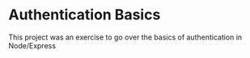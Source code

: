 # Authentication Basics

This project was an exercise to go over the basics of authentication in Node/Express
